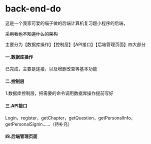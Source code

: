 # back-end-do

这是一个我家可爱的喵子做的后端计算机复习题小程序的后端，

~~采用我也不知道什么的架构~~

主要分为【数据库操作】【控制层】【API接口】【后端管理页面】四大部分

#### 一.数据库操作

已完成，主要是连接，以及增删改查等基本功能

#### 二.控制层

1.数据库控制层，把需要的命令调用数据库操作提前写好

#### 三.API接口

Login，register，getChapter，getQuestion，getPersonalInfo，getPersonalSignin……（待补充）

#### 四.后端管理页面

